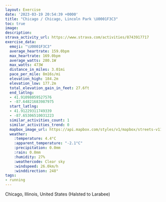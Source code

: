 ```yaml
---
layout: Exercise
date: '2023-03-19 20:54:39 +0000'
title: "Chicago / Chicago, Lincoln Park \U0001F3C3"
toc: true
image:
description:
strava_activity_url: https://www.strava.com/activities/8743917717
exercise_data:
  emoji: "\U0001F3C3"
  average_heartrate: 159.0bpm
  max_heartrate: 169.0bpm
  average_watts: 280.1W
  max_watts: 473W
  distance_in_miles: 3.01mi
  pace_per_mile: 8m16s/mi
  elevation_high: 184.2m
  elevation_low: 177.2m
  total_elevation_gain_in_feet: 27.6ft
  end_latlng:
  - 41.91098059527576
  - -87.64821683987975
  start_latlng:
  - 41.91229311749339
  - -87.65306510031223
  similar_activities_count: 1
  similar_activities_trend: 0
  mapbox_image_url: https://api.mapbox.com/styles/v1/mapbox/streets-v11/static/path-5+787af2-1.0(wgy~F%7Cl~uO%40oFG_EI_UG%7DLCYEEOAiBBKCCI%3F_DCcNA%5DGi%40D_A%3FeAE_AEGIEEGA%5DAiIEyF%40cEIeD%40MHU%40MHwBEg%40Mi%40g%40aA_%40iAIs%40a%40yB%3FUPkBRcAJu%40CyBBmBImAOo%40BGy%40%7BEf%40%5Bt%40%7B%40l%40%7B%40%60AmBZ_%40rAgAh%40_%40%60%40_%40n%40%7D%40HEf%40K%7C%40%3Fn%40Hh%40Nt%40%5Er%40h%40h%40r%40lAnBBLChBEz%40GFo%40ZILALHf%40d%40jADl%40%40xBEX%3FVJrEDrH%40nIGnCAfFBdA%40hHN%60X%3FbJFnFJ%7C%40DhDLhC%3F%7C%40E~%40%3F%7CA),pin-s-s+e5b22e(-87.65151,41.91372),pin-s-f+89ae00(-87.64644,41.91099999999999)/auto/800x800?access_token=pk.eyJ1Ijoiam9zaGJlY2ttYW4iLCJhIjoiY205eWR2aDd1MWZ6djJrbXc4a3M0bWZleiJ9.XiG9OWkNcZk2QzjJbxLB4A
  weather:
    :temperature: 4.4°C
    :apparent_temperature: "-2.1°C"
    :precipitation: 0.0mm
    :rain: 0.0mm
    :humidity: 27%
    :weathercode: Clear sky
    :windspeed: 26.0km/h
    :winddirection: 248°
tags:
- running
---
```

Chicago, Illinois, United States (Halsted to Larabee)
